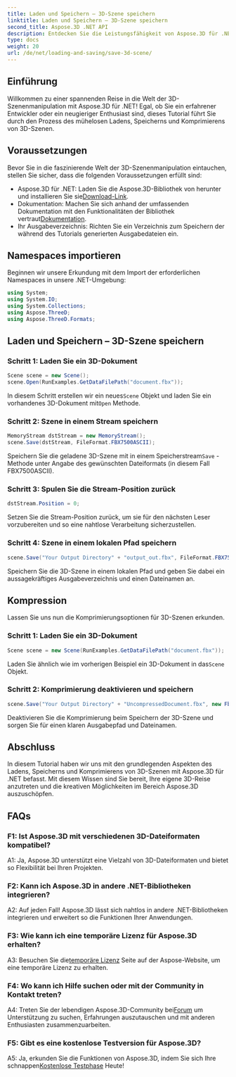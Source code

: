 ```yaml
---
title: Laden und Speichern – 3D-Szene speichern
linktitle: Laden und Speichern – 3D-Szene speichern
second_title: Aspose.3D .NET API
description: Entdecken Sie die Leistungsfähigkeit von Aspose.3D für .NET. eine vielseitige Bibliothek für die nahtlose 3D-Szenenmanipulation. Müheloses Laden, Speichern und Komprimieren.
type: docs
weight: 20
url: /de/net/loading-and-saving/save-3d-scene/
---
```

## Einführung

Willkommen zu einer spannenden Reise in die Welt der 3D-Szenenmanipulation mit Aspose.3D für .NET! Egal, ob Sie ein erfahrener Entwickler oder ein neugieriger Enthusiast sind, dieses Tutorial führt Sie durch den Prozess des mühelosen Ladens, Speicherns und Komprimierens von 3D-Szenen.

## Voraussetzungen

Bevor Sie in die faszinierende Welt der 3D-Szenenmanipulation eintauchen, stellen Sie sicher, dass die folgenden Voraussetzungen erfüllt sind:

-  Aspose.3D für .NET: Laden Sie die Aspose.3D-Bibliothek von herunter und installieren Sie sie[Download-Link](https://releases.aspose.com/3d/net/).
-  Dokumentation: Machen Sie sich anhand der umfassenden Dokumentation mit den Funktionalitäten der Bibliothek vertraut[Dokumentation](https://reference.aspose.com/3d/net/).
- Ihr Ausgabeverzeichnis: Richten Sie ein Verzeichnis zum Speichern der während des Tutorials generierten Ausgabedateien ein.

## Namespaces importieren

Beginnen wir unsere Erkundung mit dem Import der erforderlichen Namespaces in unsere .NET-Umgebung:

```csharp
using System;
using System.IO;
using System.Collections;
using Aspose.ThreeD;
using Aspose.ThreeD.Formats;
```

## Laden und Speichern – 3D-Szene speichern

### Schritt 1: Laden Sie ein 3D-Dokument

```csharp
Scene scene = new Scene();
scene.Open(RunExamples.GetDataFilePath("document.fbx"));
```

 In diesem Schritt erstellen wir ein neues`Scene` Objekt und laden Sie ein vorhandenes 3D-Dokument mit`Open` Methode.

### Schritt 2: Szene in einem Stream speichern

```csharp
MemoryStream dstStream = new MemoryStream();
scene.Save(dstStream, FileFormat.FBX7500ASCII);
```

 Speichern Sie die geladene 3D-Szene mit in einem Speicherstream`Save` -Methode unter Angabe des gewünschten Dateiformats (in diesem Fall FBX7500ASCII).

### Schritt 3: Spulen Sie die Stream-Position zurück

```csharp
dstStream.Position = 0;
```

Setzen Sie die Stream-Position zurück, um sie für den nächsten Leser vorzubereiten und so eine nahtlose Verarbeitung sicherzustellen.

### Schritt 4: Szene in einem lokalen Pfad speichern

```csharp
scene.Save("Your Output Directory" + "output_out.fbx", FileFormat.FBX7500ASCII);
```

Speichern Sie die 3D-Szene in einem lokalen Pfad und geben Sie dabei ein aussagekräftiges Ausgabeverzeichnis und einen Dateinamen an.

## Kompression

Lassen Sie uns nun die Komprimierungsoptionen für 3D-Szenen erkunden.

### Schritt 1: Laden Sie ein 3D-Dokument

```csharp
Scene scene = new Scene(RunExamples.GetDataFilePath("document.fbx"));
```

 Laden Sie ähnlich wie im vorherigen Beispiel ein 3D-Dokument in das`Scene` Objekt.

### Schritt 2: Komprimierung deaktivieren und speichern

```csharp
scene.Save("Your Output Directory" + "UncompressedDocument.fbx", new FbxSaveOptions(FileFormat.FBX7500ASCII) { EnableCompression = false });
```

Deaktivieren Sie die Komprimierung beim Speichern der 3D-Szene und sorgen Sie für einen klaren Ausgabepfad und Dateinamen.

## Abschluss

In diesem Tutorial haben wir uns mit den grundlegenden Aspekten des Ladens, Speicherns und Komprimierens von 3D-Szenen mit Aspose.3D für .NET befasst. Mit diesem Wissen sind Sie bereit, Ihre eigene 3D-Reise anzutreten und die kreativen Möglichkeiten im Bereich Aspose.3D auszuschöpfen.

## FAQs

### F1: Ist Aspose.3D mit verschiedenen 3D-Dateiformaten kompatibel?

A1: Ja, Aspose.3D unterstützt eine Vielzahl von 3D-Dateiformaten und bietet so Flexibilität bei Ihren Projekten.

### F2: Kann ich Aspose.3D in andere .NET-Bibliotheken integrieren?

A2: Auf jeden Fall! Aspose.3D lässt sich nahtlos in andere .NET-Bibliotheken integrieren und erweitert so die Funktionen Ihrer Anwendungen.

### F3: Wie kann ich eine temporäre Lizenz für Aspose.3D erhalten?

 A3: Besuchen Sie die[temporäre Lizenz](https://purchase.aspose.com/temporary-license/) Seite auf der Aspose-Website, um eine temporäre Lizenz zu erhalten.

### F4: Wo kann ich Hilfe suchen oder mit der Community in Kontakt treten?

 A4: Treten Sie der lebendigen Aspose.3D-Community bei[Forum](https://forum.aspose.com/c/3d/18) um Unterstützung zu suchen, Erfahrungen auszutauschen und mit anderen Enthusiasten zusammenzuarbeiten.

### F5: Gibt es eine kostenlose Testversion für Aspose.3D?

 A5: Ja, erkunden Sie die Funktionen von Aspose.3D, indem Sie sich Ihre schnappen[Kostenlose Testphase](https://releases.aspose.com/) Heute!
